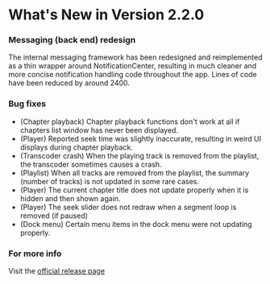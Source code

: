 #  What's New in Version 2.2.0

### Messaging (back end) redesign

The internal messaging framework has been redesigned and reimplemented as a thin wrapper around NotificationCenter, resulting in much cleaner and more concise notification handling code throughout the app. Lines of code have been reduced by around 2400.

### Bug fixes

* (Chapter playback) Chapter playback functions don't work at all if chapters list window has never been displayed.
* (Player) Reported seek time was slightly inaccurate, resulting in weird UI displays during chapter playback.
* (Transcoder crash) When the playing track is removed from the playlist, the transcoder sometimes causes a crash.
* (Playlist) When all tracks are removed from the playlist, the summary (number of tracks) is not updated in some rare cases.
* (Player) The current chapter title does not update properly when it is hidden and then shown again.
* (Player) The seek slider does not redraw when a segment loop is removed (if paused)
* (Dock menu) Certain menu items in the dock menu were not updating properly.

### **For more info**
Visit the [official release page](https://github.com/maculateConception/aural-player/releases/tag/2.2.0)
